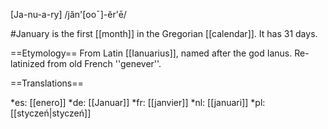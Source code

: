 [Ja-nu-a-ry] /jăn'[ooˉ]-ĕr'ē/

#January is the first [[month]] in the Gregorian [[calendar]]. It has 31 days.

==Etymology==
From Latin [[Ianuarius]], named after the god Ianus. Re-latinized from old French ''genever''.

==Translations==

*es: [[enero]]
*de: [[Januar]]
*fr: [[janvier]]
*nl: [[januari]]
*pl: [[styczeń|stycze&#324;]]